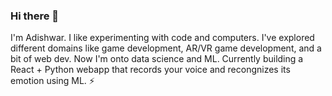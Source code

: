 ### Hi there 👋

<!--
**AdishWar/AdishWar** is a ✨ _special_ ✨ repository because its `README.md` (this file) appears on your GitHub profile.

Here are some ideas to get you started:

- 🔭 I’m currently working on ...
- 🌱 I’m currently learning ...
- 👯 I’m looking to collaborate on ...
- 🤔 I’m looking for help with ...
- 💬 Ask me about ...
- 📫 How to reach me: ...
- 😄 Pronouns: ...
- ⚡ Fun fact: ...
-->

I'm Adishwar. I like experimenting with code and computers. I've explored different domains like game development, AR/VR game development, and a bit of web dev. Now I'm onto data science and ML. Currently building a React + Python webapp that records your voice and recongnizes its emotion using ML. ⚡

